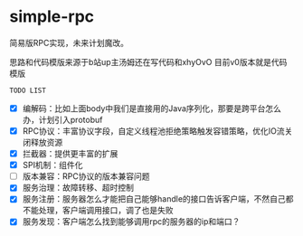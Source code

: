 # simple-rpc
简易版RPC实现，未来计划魔改。

思路和代码模版来源于b站up主汤姆还在写代码和xhyOvO
目前v0版本就是代码模版

`TODO LIST`
 - [x] 编解码：比如上面body中我们是直接用的Java序列化，那要是跨平台怎么办，计划引入protobuf 
 - [x] RPC协议：丰富协议字段，自定义线程池拒绝策略触发容错策略，优化IO流关闭释放资源
 - [x] 拦截器：提供更丰富的扩展
 - [x] SPI机制：组件化
 - [ ] 版本兼容：RPC协议的版本兼容问题
 - [x] 服务治理：故障转移、超时控制
 - [x] 服务注册：服务器怎么才能把自己能够handle的接口告诉客户端，不然自己都不能处理，客户端调用接口，调了也是失败
 - [x] 服务发现：客户端怎么找到能够调用rpc的服务器的ip和端口？
